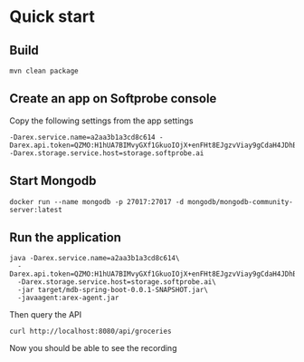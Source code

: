 
# Quick start

## Build
```
mvn clean package
```

## Create an app on Softprobe console

Copy the following settings from the app settings
```
-Darex.service.name=a2aa3b1a3cd8c614 -Darex.api.token=QZMO:H1hUA7BIMvyGXf1GkuoIOjX+enFHt8EJgzvViay9gCdaH4JDhBNBPMfQ3yfdPiyjypTloF4o9OTFlhTVRlLXmw==  -Darex.storage.service.host=storage.softprobe.ai
```

## Start Mongodb

```
docker run --name mongodb -p 27017:27017 -d mongodb/mongodb-community-server:latest
```

## Run the application

```
java -Darex.service.name=a2aa3b1a3cd8c614\
  -Darex.api.token=QZMO:H1hUA7BIMvyGXf1GkuoIOjX+enFHt8EJgzvViay9gCdaH4JDhBNBPMfQ3yfdPiyjypTloF4o9OTFlhTVRlLXmw==\
  -Darex.storage.service.host=storage.softprobe.ai\
  -jar target/mdb-spring-boot-0.0.1-SNAPSHOT.jar\
  -javaagent:arex-agent.jar
```

Then query the API

```
curl http://localhost:8080/api/groceries
```

Now you should be able to see the recording